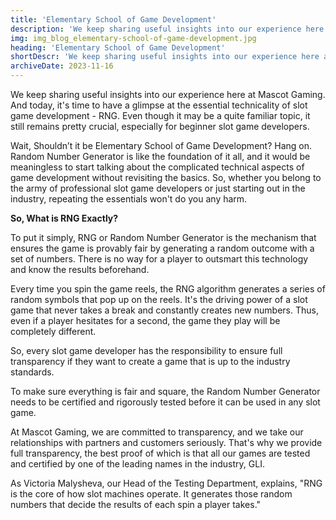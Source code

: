```yaml
---
title: 'Elementary School of Game Development'
description: 'We keep sharing useful insights into our experience here at Mascot Gaming. And today, it`s time to have a glimpse at the essential technicality of slot game development - RNG.'
img: img_blog_elementary-school-of-game-development.jpg
heading: 'Elementary School of Game Development'
shortDescr: 'We keep sharing useful insights into our experience here at Mascot Gaming. And today, it`s time to have a glimpse at the essential technicality of slot game development - RNG.'
archiveDate: 2023-11-16
---
```


We keep sharing useful insights into our experience here at Mascot Gaming. And today, it's time to have a glimpse at the essential technicality of slot game development - RNG. Even though it may be a quite familiar topic, it still remains pretty crucial, especially for beginner slot game developers.

Wait, Shouldn’t it be Elementary School of Game Development? Hang on. Random Number Generator is like the foundation of it all, and it would be meaningless to start talking about the complicated technical aspects of game development without revisiting the basics. So, whether you belong to the army of professional slot game developers or just starting out in the industry, repeating the essentials won't do you any harm.

**So, What is RNG Exactly?**

To put it simply, RNG or Random Number Generator is the mechanism that ensures the game is provably fair by generating a random outcome with a set of numbers. There is no way for a player to outsmart this technology and know the results beforehand.

Every time you spin the game reels, the RNG algorithm generates a series of random symbols that pop up on the reels. It's the driving power of a slot game that never takes a break and constantly creates new numbers. Thus, even if a player hesitates for a second, the game they play will be completely different.

So, every slot game developer has the responsibility to ensure full transparency if they want to create a game that is up to the industry standards.

To make sure everything is fair and square, the Random Number Generator needs to be certified and rigorously tested before it can be used in any slot game.

At Mascot Gaming, we are committed to transparency, and we take our relationships with partners and customers seriously. That's why we provide full transparency, the best proof of which is that all our games are tested and certified by one of the leading names in the industry, GLI.

As Victoria Malysheva, our Head of the Testing Department, explains, "RNG is the core of how slot machines operate. It generates those random numbers that decide the results of each spin a player takes."

